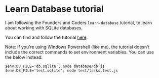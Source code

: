 # Learn Database tutorial

I am following the Founders and Coders `learn-database` tutorial, to learn about working with SQLite databases.

You can find and follow the tutorial [here](!https://learn.foundersandcoders.com/learn/database/).

Note: if you're using Windows Powershell (like me), the tutorial doesn't include the correct commands to set environment variables. You can use the below instead:

```terminal
$env:DB_FILE='db.sqlite'; node database/db.js
$env:DB_FILE='test.sqlite'; node test/tasks.test.js
```
